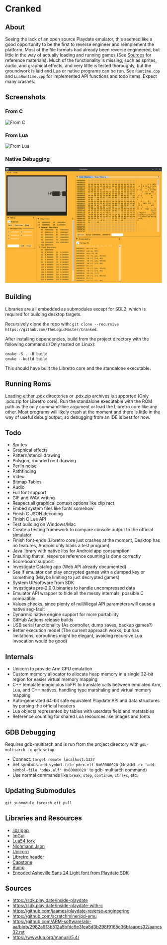 # Cranked

## About
Seeing the lack of an open source Playdate emulator, this seemed like a good opportunity to be the first to reverse engineer and 
reimplement the platform. Most of the file formats had already been reverse engineered, but little in the way of actually loading
and running games (See [Sources](#sources) for reference materials). 
Much of the functionality is missing, such as sprites, audio, and graphical effects, and very little is tested thoroughly, but 
the groundwork is laid and Lua or native programs can be run. See `Runtime.cpp` and `LuaRuntime.cpp` for implemented API functions
and todo items. Expect many crashes.

## Screenshots
### From C
![From C](media/Screenshot_1.png)
### From Lua
![From Lua](media/Screenshot_2.png)
### Native Debugging
![Native Debugging](media/Screenshot_3.png)

## Building
Libraries are all embedded as submodules except for SDL2, which is required for building desktop targets.

Recursively clone the repo with: `git clone --recursive https://github.com/TheLogicMaster/Cranked`.

After installing dependencies, build from the project directory with the following commands (Only tested on Linux):
```
cmake -S . -B build
cmake --build build
```
This should have built the Libretro core and the standalone executable.

## Running Roms
Loading either .pdx directories or .pdx.zip archives is supported (Only .pdx.zip for Libretro core). Run the standalone
executable with the ROM path as the only command-line argument or load the Libretro core like any other. Most programs will
likely crash at the moment and there is little in the way of useful debug output, so debugging from an IDE is best for now.

## Todo
- Sprites
- Graphical effects
- Pattern/stencil drawing
- Polygon, rounded rect drawing
- Perlin noise
- Pathfinding
- Video
- Bitmap Tables
- Audio
- Full font support
- GIF and WAV writing
- Respect all graphical context options like clip rect
- Embed system files like fonts somehow
- Finish C JSON decoding
- Finish C Lua API
- Test building on Windows/Mac
- Create a testing framework to compare console output to the official simulator
- Finish font-ends (Libretro core just crashes at the moment, Desktop has no features, Android only loads a test program)
- Java library with native libs for Android app consumption
- Ensuring that all resource reference counting is done correctly
- Scoreboard support
- Investigate Catalog app (Web API already documented)
- See if emulator can play encrypted games with a dumped key or something (Maybe limiting to just decrypted games)
- System UI/software from SDK
- Investigate pre-2.0.0 binaries to handle uncompressed data
- Emulator API wrapper to hide all the messy internals, possible C compatible
- Values checks, since plenty of null/illegal API parameters will cause a native seg-fault
- Dynarmic native engine support for more portability
- GitHub Actions release builds
- USB serial functionality (As controller, dump saves, backup games?)
- Better execution model (The current approach works, but has limitations, coroutines might be elegant, avoiding recursive Lua invocation would be good)

## Internals
- Unicorn to provide Arm CPU emulation
- Custom memory allocator to allocate heap memory in a single 32-bit region for easier virtual memory mapping
- C++ template magic plus libFFI to translate calls between emulated Arm, Lua, and C++ natives, handling type marshaling and virtual memory mapping
- Auto-generated 64-bit safe equivalent Playdate API and data structures by parsing the official headers
- Lua objects represented by tables with userdata field and metatables
- Reference counting for shared Lua resources like images and fonts

## GDB Debugging
Requires gdb-multiarch and is run from the project directory with `gdb-multiarch -x gdb_setup`.
- Connect: `target remote localhost:1337`
- Set symbols: `add-symbol-file pdex.elf 0x60000020` (Or add `-ex 'add-symbol-file "pdex.elf" 0x60000020'` to gdb-multiarch command)
- Use normal commands like `break`, `step`, `continue`, `ctrl+c`, etc.

## Updating Submodules
```
git submodule foreach git pull
```

## Libraries and Resources
- [libzippp](https://github.com/ctabin/libzippp)
- [ImGui](https://github.com/ocornut/imgui)
- [Lua54 fork](https://github.com/scratchminer/lua54)
- [Nlohmann Json](https://github.com/nlohmann/json)
- [Unicorn](https://github.com/unicorn-engine/unicorn)
- [Libretro header](https://raw.githubusercontent.com/libretro/libretro-common/master/include/libretro.h)
- [Capstone](https://github.com/capstone-engine/capstone)
- [Bump](https://github.com/kikito/bump.lua)
- [Encoded Asheville Sans 24 Light font from Playdate SDK](https://play.date/dev/)

## Sources
- https://sdk.play.date/inside-playdate
- https://sdk.play.date/inside-playdate-with-c
- https://github.com/jaames/playdate-reverse-engineering
- https://github.com/scratchminer/pd-emu
- https://github.com/ARM-software/abi-aa/blob/2982a9f3b512a5bfdc9e3fea5d3b298f9165c36b/aapcs32/aapcs32.rst
- https://www.lua.org/manual/5.4/
